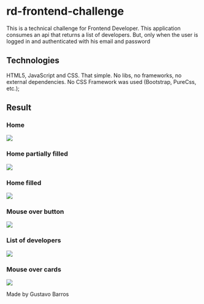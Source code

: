 # rd-frontend-challenge

This is a technical challenge for Frontend Developer. This application consumes an api that returns a list of developers. But, only when the user is logged in and authenticated with his email and password

## Technologies

HTML5, JavaScript and CSS. That simple. No libs, no frameworks, no external dependencies.
No CSS Framework was used (Bootstrap, PureCss, etc.);

## Result

### Home
![](https://github.com/hugocalheira/rd-frontend-challenge/blob/master/layouts/1.png)
### Home partially filled
![](https://github.com/hugocalheira/rd-frontend-challenge/blob/master/layouts/2.png)
### Home filled
![](https://github.com/hugocalheira/rd-frontend-challenge/blob/master/layouts/3.png)
### Mouse over button
![](https://github.com/hugocalheira/rd-frontend-challenge/blob/master/layouts/4.png)
### List of developers
![](https://github.com/hugocalheira/rd-frontend-challenge/blob/master/layouts/5.png)
### Mouse over cards
![](https://github.com/hugocalheira/rd-frontend-challenge/blob/master/layouts/6.png)

Made by Gustavo Barros

